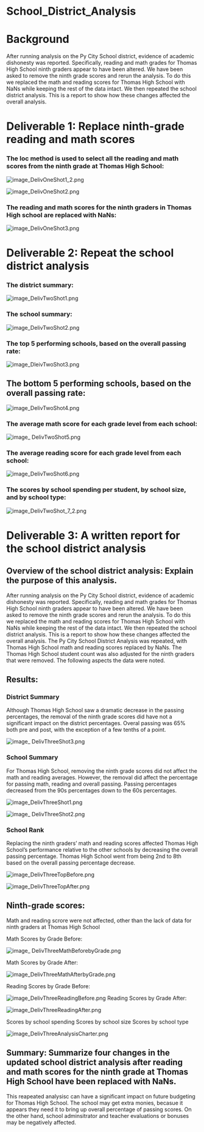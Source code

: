 # School_District_Analysis

# Background

After running analysis on the Py City School district, evidence of academic dishonesty was reported. Specifically, reading and math grades for Thomas High School ninth graders appear to have been altered. We have been asked to remove the ninth grade scores and rerun the 
analysis. To do this we replaced the math and reading scores for Thomas High School with NaNs while keeping the rest of the data intact. We then repeated the school district analysis. This is a report to show how these changes affected the overall analysis.

# Deliverable 1: Replace ninth-grade reading and math scores

### The loc method is used to select all the reading and math scores from the ninth grade at Thomas High School:

![image_DelivOneShot1_2.png](DelivOneShot1_2.png)

![image_DelivOneShot2.png](DelivOneShot2.png) 

### The reading and math scores for the ninth graders in Thomas High school are replaced with NaNs:

![image_DelivOneShot3.png](DelivOneShot3.png)

# Deliverable 2: Repeat the school district analysis

### The district summary:

![image_DelivTwoShot1.png](DelivTwoShot1.png)

### The school summary:

![image_DelivTwoShot2.png](DelivTwoShot2.png)

### The top 5 performing schools, based on the overall passing rate:

![image_DleivTwoShot3.png](DleivTwoShot3.png)

## The bottom 5 performing schools, based on the overall passing rate:

![image_DelivTwoShot4.png](DelivTwoShot4.png)

### The average math score for each grade level from each school:

![image_ DelivTwoShot5.png]( DelivTwoShot5.png)

### The average reading score for each grade level from each school:

![image_DelivTwoShot6.png](DelivTwoShot6.png)

### The scores by school spending per student, by school size, and by school type:

![image_DelivTwoShot_7_2.png](DelivTwoShot_7_2.png)

# Deliverable 3: A written report for the school district analysis

## Overview of the school district analysis: Explain the purpose of this analysis.

After running analysis on the Py City School district, evidence of academic dishonesty was reported. Specifically, reading and math grades for Thomas High School ninth graders appear to have been altered. We have been asked to remove the ninth grade scores and rerun the 
analysis. To do this we replaced the math and reading scores for Thomas High School with NaNs while keeping the rest of the data intact. We then repeated the school district analysis. This is a report to show how these changes affected the overall analysis. 
The Py City School District Analysis was repeated, with Thomas High School math and reading scores replaced by NaNs.  The Thomas High School student count was also adjusted for the ninth graders that were removed.  The following aspects the data were noted.

## Results: 
### District Summary 
Although Thomas High School saw a dramatic decrease in the passing percentages, the removal of the ninth grade scores did have not a significant impact on the district percentages. Overal passing was 65% both pre and post, with the exception of a few tenths of a point.

![image_ DelivThreeShot3.png](DelivThreeShot3.png)

### School Summary 
For Thomas High School, removing the ninth grade scores did not affect the math and reading averages. However, the removal did affect the percentage for passing math, reading and overall passing.  Passing percentages decreased from the 90s percentages down to the 60s percentages.
 
![image_DelivThreeShot1.png](DelivThreeShot1.png)

![image_ DelivThreeShot2.png](DelivThreeShot2.png)


### School Rank 

Replacing the ninth graders’ math and reading scores affected Thomas High School’s performance relative to the other schools by decreasing the overall passing percentage.
Thomas High School went from being 2nd to 8th based on the overall passing percentage decrease.

![image_DelivThreeTopBefore.png](DelivThreeTopBefore.png)

![image_DelivThreeTopAfter.png](DelivThreeTopAfter.png)

 ## Ninth-grade scores:
Math and reading scrore were not affected, other than the lack of data for ninth graders at Thomas High School

Math Scores by Grade Before:

![image_ DelivThreeMathBeforebyGrade.png]( DelivThreeMathBeforebyGrade.png)

Math Scores by Grade After:

![image_DelivThreeMathAfterbyGrade.png](DelivThreeMathAfterbyGrade.png)

Reading Scores by Grade Before:

![image_DelivThreeReadingBefore.png](DelivThreeReadingBefore.png)
Reading Scores by Grade After:

![image_DelivThreeReadingAfter.png](DelivThreeReadingAfter.png)

Scores by school spending
Scores by school size
Scores by school type

![image_DelivThreeAnalysisCharter.png](DelivThreeAnalysisCharter.png)

## Summary: Summarize four changes in the updated school district analysis after reading and math scores for the ninth grade at Thomas High School have been replaced with NaNs.


This reapeated analysisc can have a significant impact on future budgeting for Thomas High School.  The school may get extra monies, becasue it appears they need it to bring up overall percentage of passing scores. On the other hand, school adminsitrator and teacher evaluations or bonuses may be negatively affected. 



